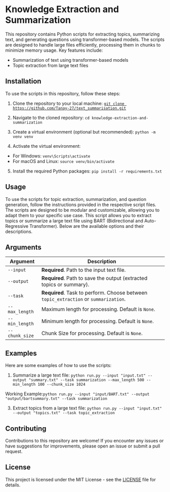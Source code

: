 # Knowledge Extraction and Summarization

This repository contains Python scripts for extracting topics, summarizing text, and generating questions using transformer-based models. The scripts are designed to handle large files efficiently, processing them in chunks to minimize memory usage. Key features include:

- Summarization of text using transformer-based models
- Topic extraction from large text files

## Installation

To use the scripts in this repository, follow these steps:

1. Clone the repository to your local machine:
[`git clone https://github.com/Tanay-27/text_summarisation.git`](https://github.com/Tanay-27/text_summarisation.git)

2. Navigate to the cloned repository:
```cd knowledge-extraction-and-summarization```

3. Create a virtual environment (optional but recommended):
```python -m venv venv```

4. Activate the virtual environment:

- For Windows:
  ```venv\Scripts\activate```
- For macOS and Linux:
  ```source venv/bin/activate```

5. Install the required Python packages:
```pip install -r requirements.txt```


## Usage

To use the scripts for topic extraction, summarization, and question generation, follow the instructions provided in the respective script files. The scripts are designed to be modular and customizable, allowing you to adapt them to your specific use case.
This script allows you to extract topics or summarize a large text file using BART (Bidirectional and Auto-Regressive Transformer). Below are the available options and their descriptions.

## Arguments

| Argument       | Description                                                                                       |
|----------------|---------------------------------------------------------------------------------------------------|
| `--input`      | **Required**. Path to the input text file.                                                       |
| `--output`     | **Required**. Path to save the output (extracted topics or summary).                             |
| `--task`       | **Required**. Task to perform. Choose between `topic_extraction` or `summarization`.             |
| `--max_length` | Maximum length for processing. Default is `None`.                                                |
| `--min_length` | Minimum length for processing. Default is `None`.                                                |
| `--chunk_size` | Chunk Size for processing. Default is `None`.                                                     |


## Examples

Here are some examples of how to use the scripts:

1. Summarize a large text file:
```python run.py --input "input.txt" --output "summary.txt" --task summarization --max_length 500 --min_length 100 --chunk_size 1024```

Working Example:```python run.py --input "input/BART.txt" --output "output/bartsummary.txt" --task summarization```  

3. Extract topics from a large text file:
```python run.py --input "input.txt" --output "topics.txt" --task topic_extraction```


## Contributing

Contributions to this repository are welcome! If you encounter any issues or have suggestions for improvements, please open an issue or submit a pull request.

## License

This project is licensed under the MIT License - see the [LICENSE](LICENSE) file for details.


